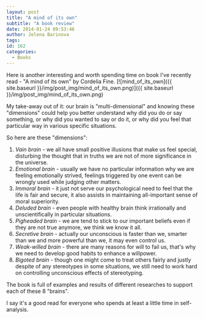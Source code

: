 ```yaml
---
layout: post
title: "A mind of its own"
subtitle: "A book review"
date: 2014-01-24 09:53:46
author: Jelena Barinova
tags:
id: 162
categories:
  - Books
---
```


Here is another interesting and worth spending time on book I've recently read - "A mind of its own" by Cordelia Fine. [![mind_of_its_own]({{ site.baseurl }}/img/post_img/mind_of_its_own.png)]({{ site.baseurl }}/img/post_img/mind_of_its_own.png)

My take-away out of it: our brain is "multi-dimensional" and knowing these "dimensions" could help you better understand why did you do or say something, or why did you wanted to say or do it, or why did you feel that particular way in various specific situations.

So here are these "dimensions":

1.  _Vain brain_ - we all have small positive illusions that make us feel special, disturbing the thought that in truths we are not of more significance in the universe.
2.  _Emotional brain_ - usually we have no particular information why we are feeling emotionally strived, feelings triggered by one event can be wrongly used while judging other matters.
3.  _Immoral brain_ - it just not serve our psychological need to feel that the life is fair and secure, it also assists in maintaining all-important sense of moral superiority.
4.  _Deluded brain_ - even people with healthy brain think irrationally and unscientifically in particular situations.
5.  _Pigheaded brain_ - we are tend to stick to our important beliefs even if they are not true anymore, we think we know it all.
6.  _Secretive brain_ - actually our unconscious is faster than we, smarter than we and more powerful than we, it may even control us.
7.  _Weak-willed brain_ - there are many reasons for will to fail us, that's why we need to develop good habits to enhance a willpower.
8.  _Bigoted brain_ - though one might come to treat others fairly and justly despite of any stereotypes in some situations, we still need to work hard on controlling unconscious effects of stereotyping.

The book is full of examples and results of different researches to support each of these 8 "brains".

I say it's a good read for everyone who spends at least a little time in self-analysis.